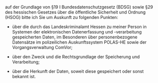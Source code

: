 auf der Grundlage von §19 I Bundesdatenschutzgesetz (BDSG) sowie
§29 des hessischen Gesetzes über die öffentliche Sicherheit und Ordnung (HSOG)
bitte ich Sie um Auskunft zu folgenden Punkten:

+ über die durch das Landeskriminalamt Hessen zu meiner Person in Systemen der
  elektronischen Datenerfassung und -verarbeitung gespeicherten Daten, im Besonderen
  über personenbezogene Datensätze im polizeilichen Auskunftssystem POLAS-HE sowie
  der Vorgangsverwaltung ComVor;

+ über den Zweck und die Rechtsgrundlage der Speicherung und Verarbeitung;

+ über die Herkunft der Daten, soweit diese gespeichert oder sonst bekannt ist.
